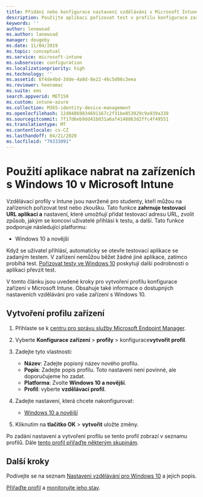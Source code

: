 ```yaml
---
title: Přidání nebo konfigurace nastavení vzdělávání v Microsoft Intune – Azure | Microsoft Docs
description: Použijte aplikaci pořizovat test v profilu konfigurace zařízení v zařízení s Windows 10 a novějším v Microsoft Intune. Vytvořte konfigurační profil pomocí nastavení vzdělávání a zadejte adresu URL testovací aplikace, vyberte způsob, jakým se uživatelé přihlásí, monitorovat obrazovku během testu a při testování povolí nebo zakáže návrhy textu.
keywords: ''
author: lenewsad
ms.author: lanewsad
manager: dougeby
ms.date: 11/04/2019
ms.topic: conceptual
ms.service: microsoft-intune
ms.subservice: configuration
ms.localizationpriority: high
ms.technology: ''
ms.assetid: 6f4de4bd-3dde-4a8d-8e22-46c5d06c3eea
ms.reviewer: heenamac
ms.suite: ems
search.appverid: MET150
ms.custom: intune-azure
ms.collection: M365-identity-device-management
ms.openlocfilehash: 12d04869834691167c2f31be853029c9a939a338
ms.sourcegitcommit: 7f17d6eb9dd41b031a6af4148863d2ffc4f49551
ms.translationtype: MT
ms.contentlocale: cs-CZ
ms.lasthandoff: 04/21/2020
ms.locfileid: "79333091"
---
```

# <a name="use-the-take-a-test-app-on-windows-10-devices-in-microsoft-intune"></a>Použití aplikace nabrat na zařízeních s Windows 10 v Microsoft Intune



Vzdělávací profily v Intune jsou navržené pro studenty, kteří můžou na zařízeních pořizovat test nebo zkoušku. Tato funkce **zahrnuje testovací URL aplikaci a** nastavení, které umožňují přidat testovací adresu URL, zvolit způsob, jakým se koncoví uživatelé přihlásí k testu, a další. Tato funkce podporuje následující platformu:

- Windows 10 a novější

Když se uživatel přihlásí, automaticky se otevře testovací aplikace se zadaným testem. V zařízení nemůžou běžet žádné jiné aplikace, zatímco probíhá test. [Pořizovat testy ve Windows 10](https://docs.microsoft.com/education/windows/take-tests-in-windows-10) poskytují další podrobnosti o aplikaci převzít test.

V tomto článku jsou uvedené kroky pro vytvoření profilu konfigurace zařízení v Microsoft Intune. Obsahuje také informace o dostupných nastaveních vzdělávání pro vaše zařízení s Windows 10.

## <a name="create-a-device-profile"></a>Vytvoření profilu zařízení

1. Přihlaste se k [centru pro správu služby Microsoft Endpoint Manager](https://go.microsoft.com/fwlink/?linkid=2109431).
2. Vyberte **Konfigurace zařízení** > **profily** > konfigurace**vytvořit profil**.
3. Zadejte tyto vlastnosti:

    - **Název**: Zadejte popisný název nového profilu.
    - **Popis**: Zadejte popis profilu. Toto nastavení není povinné, ale doporučujeme ho zadat.
    - **Platforma**: Zvolte **Windows 10 a novější**.
    - **Profil**: vyberte **vzdělávací profil**.

4. Zadejte nastavení, která chcete nakonfigurovat:

    - [Windows 10 a novější](education-settings-windows.md)

5. Kliknutím na **tlačítko OK** > **vytvořit** uložte změny.

Po zadání nastavení a vytvoření profilu se tento profil zobrazí v seznamu profilů. Dále [tento profil přiřaďte některým skupinám](device-profile-assign.md).

## <a name="next-steps"></a>Další kroky

Podívejte se na seznam [Nastavení vzdělávání pro Windows 10](education-settings-windows.md) a jejich popis.

[Přiřaďte profil](device-profile-assign.md) a [monitorujte jeho stav](device-profile-monitor.md).
